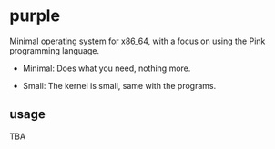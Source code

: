 # purple

Minimal operating system for x86_64, with a focus on using the Pink programming language.

* Minimal: Does what you need, nothing more.

* Small: The kernel is small, same with the programs.

## usage

TBA